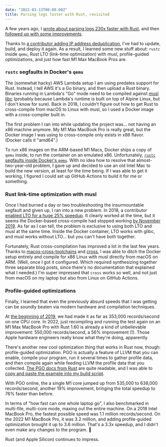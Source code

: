 ```yaml
---
date: "2022-03-13T00:00:00Z"
title: Parsing logs faster with Rust, revisited
---
```

A few years ago, I [wrote about parsing logs 230x faster with Rust](/2018/10/25/parsing-logs-230x-faster-with-rust/), and then [followed up with some improvements](/2019/01/11/parsing-logs-faster-with-rust-continued/).

Thanks to [a contributor adding IP address deduplication](https://github.com/rubytogether/kirby/pull/20), I've had to update, build, and deploy it again. As a result, I learned some new stuff about: `rustc` inside `qemu`, Rust LTO (link-time optimization) with musl, profile-guided optimizations, and just how fast M1 Max MacBook Pros are.

### `rustc` segfaults in Docker's `qemu`

The (somewhat hacky) AWS Lambda setup I am using predates support for Rust. Instead, I tell AWS it's a Go binary, and then upload a Rust binary. Binaries running in Lambda's "Go" mode need to be compiled against [musl libc](http://musl.libc.org) (probably because Lambda's runtime is built on top of Alpine Linux, but I don't know for sure). Back in 2018, I couldn't figure out how to get Rust to cross-compile from macOS to Linux with musl, so I used a Docker image with a cross-compiler built in.

The first problem I ran into while updating the project was... not having an x86 machine anymore. My M1 Max MacBook Pro is really great, but the Docker image I was using to cross-compile only exists in x86 flavor. (Docker calls it "amd64".)

To run x86 images on the ARM-based M1 Macs, Docker ships a copy of `qemu` inside, to run the container on an emulated x86. Unfortunately, [`rustc` segfaults inside Docker's `qemu`](https://github.com/rust-lang/rust/issues/80346). With no idea how to resolve that almost-two-year-old problem, I gave up and decided to use an old Intel Mac to build the new version, at least for the time being. If I was able to get it working, I figured I could set up GitHub Actions to build it for me or something.

### Rust link-time optimization with musl

Once I had burned a day or two troubleshooting the insurmountable segfault and given up, I ran into a new problem. In 2018, a contributor [enabled LTO for a huge 25% speedup](https://github.com/rubytogether/kirby/commit/74b3d81b0827bd0674eba3ef32cf0223b5756e02). It clearly worked at the time, but it seems  the Docker-based cross-compile had stopped working [by November 2019](https://github.com/rubytogether/kirby/issues/16). As far as I can tell, the problem is exclusive to using both LTO and musl at the same time. Inside the Docker container, LTO works with glibc, and musl works without LTO... but you can't have both together.

Fortunately, Rust cross-compilation has improved a lot in the last few years. Thanks to [macos-cross-toolchains](https://github.com/messense/homebrew-macos-cross-toolchains) and [cross](https://github.com/cross-rs/cross), I was able to ditch the Docker setup entirely and compile for x86 Linux with musl directly from macOS on ARM. (Well, once I got it configured. Which required synthesizing together three separate blog posts, since there's no documentation that explained what I needed.) I'm super impressed that `cross` works so well, and not just from macOS on my laptop but also from Linux on GitHub Actions.

### Profile-guided optimizations

Finally, I learned that even the previously absurd speeds that I was getting can be soundly beaten via modern hardware and compilation techniques.

At [the beginning of 2019](/2019/01/11/parsing-logs-faster-with-rust-continued/), we had made it as far as 353,000 records/second on one CPU core. In 2022, just recompiling and running the test again on an M1 Max MacBook Pro with Rust 1.60 is already a kind of unbelievable improvement: 550,000 records/second, a 56% improvement (!). Those Apple hardware engineers really know what they're doing, apparently.

There's another new cool optimization thing that works in Rust now, though: profile-guided optimization. PGO is actually a feature of LLVM that you can enable, compile your program, run it several times to gather profile data, and then compile again while feeding LLVM the profile data that you collected. [The PGO docs from Rust](https://doc.rust-lang.org/rustc/profile-guided-optimization.html) are quite readable, and I was able to [copy and paste the example into my build script](https://github.com/rubytogether/kirby/blob/main/bin/bench#L15-L31).

With PGO online, the a single M1 core jumped up from 535,000 to 638,000 records/second, another 19% improvement, bringing the total speedup to 76% faster than before.

In terms of "how fast can one whole laptop go", I also benchmarked in multi-file, multi-core mode, maxing out the entire machine. On a 2018 Intel MacBook Pro, the fastest possible speed was 1.1 million records/second. On the 2022 M1 MacBook Pro, it was 3.2 million, and adding profile-guided optimization brought it up to 3.6 million. That's a 3.3x speedup, and I didn't even make any changes to the program. 🤯

Rust (and Apple Silicon) continues to impress.
